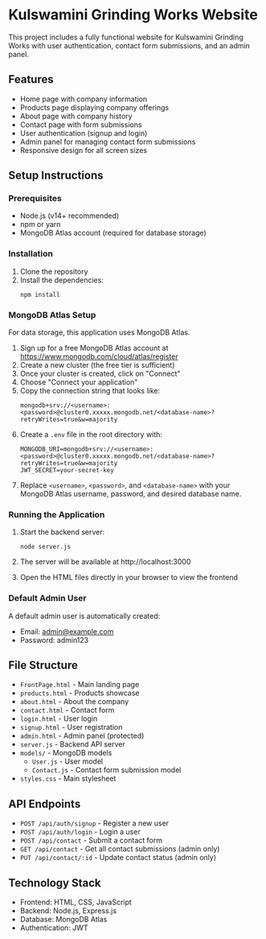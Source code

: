 # Kulswamini Grinding Works Website

This project includes a fully functional website for Kulswamini Grinding Works with user authentication, contact form submissions, and an admin panel.

## Features

- Home page with company information
- Products page displaying company offerings
- About page with company history
- Contact page with form submissions
- User authentication (signup and login)
- Admin panel for managing contact form submissions
- Responsive design for all screen sizes

## Setup Instructions

### Prerequisites

- Node.js (v14+ recommended)
- npm or yarn
- MongoDB Atlas account (required for database storage)

### Installation

1. Clone the repository
2. Install the dependencies:
   ```
   npm install
   ```

### MongoDB Atlas Setup

For data storage, this application uses MongoDB Atlas.

1. Sign up for a free MongoDB Atlas account at https://www.mongodb.com/cloud/atlas/register
2. Create a new cluster (the free tier is sufficient)
3. Once your cluster is created, click on "Connect"
4. Choose "Connect your application"
5. Copy the connection string that looks like:
   ```
   mongodb+srv://<username>:<password>@cluster0.xxxxx.mongodb.net/<database-name>?retryWrites=true&w=majority
   ```
6. Create a `.env` file in the root directory with:
   ```
   MONGODB_URI=mongodb+srv://<username>:<password>@cluster0.xxxxx.mongodb.net/<database-name>?retryWrites=true&w=majority
   JWT_SECRET=your-secret-key
   ```
7. Replace `<username>`, `<password>`, and `<database-name>` with your MongoDB Atlas username, password, and desired database name.

### Running the Application

1. Start the backend server:
   ```
   node server.js
   ```
   
2. The server will be available at http://localhost:3000
3. Open the HTML files directly in your browser to view the frontend

### Default Admin User

A default admin user is automatically created:
- Email: admin@example.com
- Password: admin123

## File Structure

- `FrontPage.html` - Main landing page
- `products.html` - Products showcase
- `about.html` - About the company
- `contact.html` - Contact form
- `login.html` - User login
- `signup.html` - User registration
- `admin.html` - Admin panel (protected)
- `server.js` - Backend API server
- `models/` - MongoDB models
  - `User.js` - User model
  - `Contact.js` - Contact form submission model
- `styles.css` - Main stylesheet

## API Endpoints

- `POST /api/auth/signup` - Register a new user
- `POST /api/auth/login` - Login a user
- `POST /api/contact` - Submit a contact form
- `GET /api/contact` - Get all contact submissions (admin only)
- `PUT /api/contact/:id` - Update contact status (admin only)

## Technology Stack

- Frontend: HTML, CSS, JavaScript
- Backend: Node.js, Express.js
- Database: MongoDB Atlas
- Authentication: JWT
